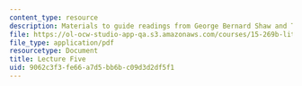 ```yaml
---
content_type: resource
description: Materials to guide readings from George Bernard Shaw and Thomas Hobbes.
file: https://ol-ocw-studio-app-qa.s3.amazonaws.com/courses/15-269b-literature-ethics-and-authority-fall-2002/9062c3f3fe66a7d5bb6bc09d3d2df5f1_lecture5.pdf
file_type: application/pdf
resourcetype: Document
title: Lecture Five
uid: 9062c3f3-fe66-a7d5-bb6b-c09d3d2df5f1
---
```

